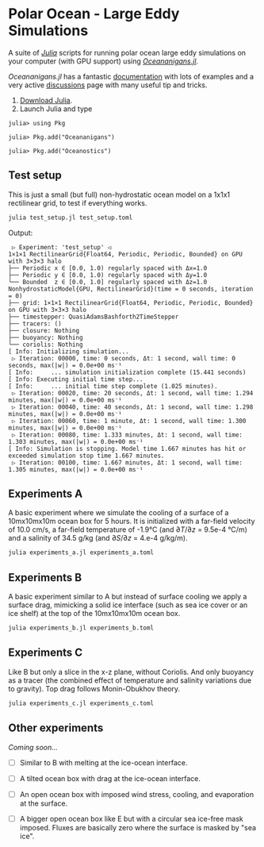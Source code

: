 # Polar Ocean - Large Eddy Simulations

A suite of [*Julia*](https://julialang.org/downloads/) scripts for running polar ocean large eddy simulations on your computer (with GPU support) using [*Oceananigans.jl*](https://github.com/CliMA/Oceananigans.jl).

*Oceananigans.jl* has a fantastic [documentation](https://clima.github.io/OceananigansDocumentation/stable) with lots of examples and a very active [discussions](https://github.com/CliMA/Oceananigans.jl/discussions) page with many useful tip and tricks.

1. [Download Julia](https://julialang.org/downloads/).
2. Launch Julia and type
```
julia> using Pkg

julia> Pkg.add("Oceananigans")

julia> Pkg.add("Oceanostics")
```

## Test setup

This is just a small (but full) non-hydrostatic ocean model on a 1x1x1 rectilinear grid, to test if everything works.

```bash
julia test_setup.jl test_setup.toml
```

Output:
```
 ▷ Experiment: 'test_setup' ◁
1×1×1 RectilinearGrid{Float64, Periodic, Periodic, Bounded} on GPU with 3×3×3 halo
├── Periodic x ∈ [0.0, 1.0) regularly spaced with Δx=1.0
├── Periodic y ∈ [0.0, 1.0) regularly spaced with Δy=1.0
└── Bounded  z ∈ [0.0, 1.0] regularly spaced with Δz=1.0
NonhydrostaticModel{GPU, RectilinearGrid}(time = 0 seconds, iteration = 0)
├── grid: 1×1×1 RectilinearGrid{Float64, Periodic, Periodic, Bounded} on GPU with 3×3×3 halo
├── timestepper: QuasiAdamsBashforth2TimeStepper
├── tracers: ()
├── closure: Nothing
├── buoyancy: Nothing
└── coriolis: Nothing
[ Info: Initializing simulation...
 ▷ Iteration: 00000, time: 0 seconds, Δt: 1 second, wall time: 0 seconds, max(|w|) = 0.0e+00 ms⁻¹
[ Info:     ... simulation initialization complete (15.441 seconds)
[ Info: Executing initial time step...
[ Info:     ... initial time step complete (1.025 minutes).
 ▷ Iteration: 00020, time: 20 seconds, Δt: 1 second, wall time: 1.294 minutes, max(|w|) = 0.0e+00 ms⁻¹
 ▷ Iteration: 00040, time: 40 seconds, Δt: 1 second, wall time: 1.298 minutes, max(|w|) = 0.0e+00 ms⁻¹
 ▷ Iteration: 00060, time: 1 minute, Δt: 1 second, wall time: 1.300 minutes, max(|w|) = 0.0e+00 ms⁻¹
 ▷ Iteration: 00080, time: 1.333 minutes, Δt: 1 second, wall time: 1.303 minutes, max(|w|) = 0.0e+00 ms⁻¹
[ Info: Simulation is stopping. Model time 1.667 minutes has hit or exceeded simulation stop time 1.667 minutes.
 ▷ Iteration: 00100, time: 1.667 minutes, Δt: 1 second, wall time: 1.305 minutes, max(|w|) = 0.0e+00 ms⁻¹
```

## Experiments A

A basic experiment where we simulate the cooling of a surface of a 10mx10mx10m ocean box for 5 hours. It is initialized with a far-field velocity of 10.0 cm/s, a far-field temperature of -1.9°C (and $\partial T/\partial z$ = 9.5e-4 °C/m) and a salinity of 34.5 g/kg (and $\partial S/\partial z$ = 4.e-4 g/kg/m).

```bash
julia experiments_a.jl experiments_a.toml
```

## Experiments B

A basic experiment similar to A but instead of surface cooling we apply a surface drag, mimicking a solid ice interface (such as sea ice cover or an ice shelf) at the top of the 10mx10mx10m ocean box.

```bash
julia experiments_b.jl experiments_b.toml
```

## Experiments C

Like B but only a slice in the x-z plane, without Coriolis. And only buoyancy as a tracer (the combined effect of temperature and salinity variations due to gravity). Top drag follows Monin-Obukhov theory.

```bash
julia experiments_c.jl experiments_c.toml
```


## Other experiments

*Coming soon...*

- [ ] Similar to B with melting at the ice-ocean interface.
- [ ] A tilted ocean box with drag at the ice-ocean interface.
- [ ] An open ocean box with imposed wind stress, cooling, and evaporation at the surface.
- [ ] A bigger open ocean box like E but with a circular sea ice-free mask imposed. Fluxes are basically zero where the surface is masked by "sea ice".

